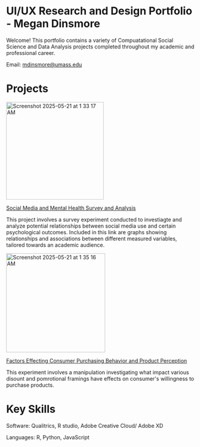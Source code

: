 # UI/UX Research and Design Portfolio - Megan Dinsmore
Welcome! This portfolio contains a variety of Compuatational Social Science and Data Analysis projects completed throughout my academic and professional career. 

Email: mdinsmore@umass.edu

# Projects
<img width="261" alt="Screenshot 2025-05-21 at 1 33 17 AM" src="https://github.com/user-attachments/assets/ab38beb9-e3f7-4068-af5f-fec6f8a2d791" /> 

[Social Media and Mental Health Survey and Analysis](https://mdins22.github.io/604-Dashboard/)

This project involves a survey experiment conducted to investiagte and analyze potential relationships between social media use and certain psychological outcomes. Included in this link are graphs showing relationships and associations between different measured variables, tailored towards an academic audience.

<img width="265" alt="Screenshot 2025-05-21 at 1 35 16 AM" src="https://github.com/user-attachments/assets/0484b138-7768-4142-8783-f5f91dffdf2e" /> 

[Factors Effecting Consumer Purchasing Behavior and Product Perception](https://mdins22.github.io/Consumer-Purchasing-Behavior/)

This experiment involves a manipulation investigating what impact various disount and pomrotional framings have effects on consumer's willingness to purchase products.

# Key Skills

Software: Qualitrics, R studio, Adobe Creative Cloud/ Adobe XD

Languages: R, Python, JavaScript

